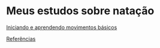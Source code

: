 # Meus estudos sobre natação

[Iniciando e aprendendo movimentos básicos](iniciando/iniciando.md)   

[Referências](referencias.md)
